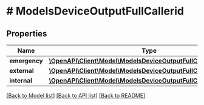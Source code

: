 # # ModelsDeviceOutputFullCallerid

## Properties

Name | Type | Description | Notes
------------ | ------------- | ------------- | -------------
**emergency** | [**\OpenAPI\Client\Model\ModelsDeviceOutputFullCalleridEmergency**](ModelsDeviceOutputFullCalleridEmergency.md) |  | [optional]
**external** | [**\OpenAPI\Client\Model\ModelsDeviceOutputFullCalleridExternal**](ModelsDeviceOutputFullCalleridExternal.md) |  | [optional]
**internal** | [**\OpenAPI\Client\Model\ModelsDeviceOutputFullCalleridInternal**](ModelsDeviceOutputFullCalleridInternal.md) |  | [optional]

[[Back to Model list]](../../README.md#models) [[Back to API list]](../../README.md#endpoints) [[Back to README]](../../README.md)
